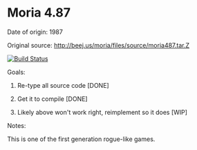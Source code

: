 # Moria 4.87

Date of origin: 1987

Original source: http://beej.us/moria/files/source/moria487.tar.Z

[![Build Status](https://travis-ci.org/tcadigan/moria_4.87.svg?branch=master)](https://travis-ci.org/tcadigan/moria_4.87)

Goals:

1) Re-type all source code [DONE]

2) Get it to compile [DONE]

3) Likely above won't work right, reimplement so it does [WIP]

Notes:

This is one of the first generation rogue-like games.
